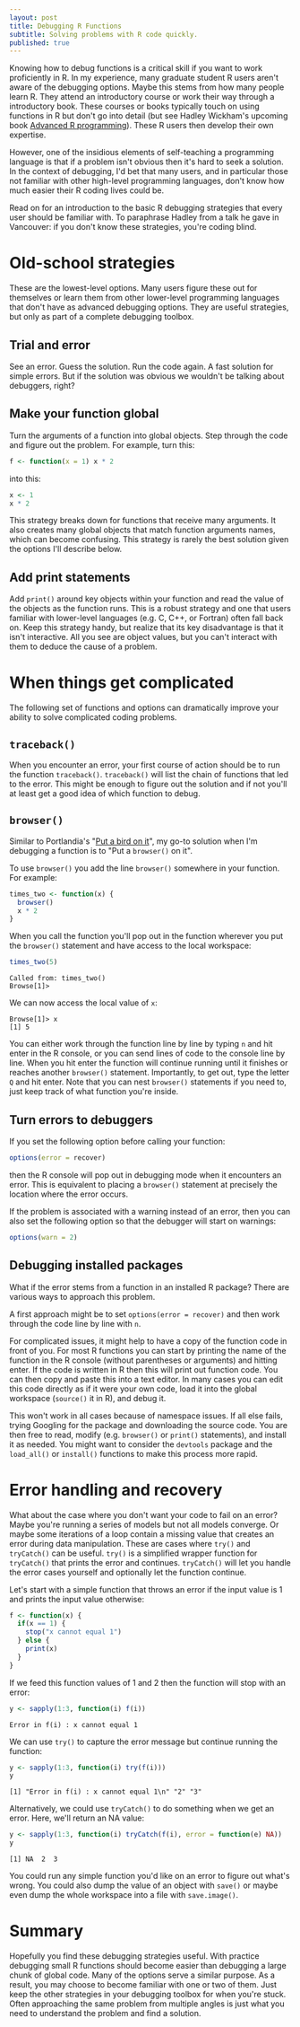 ```yaml
---
layout: post
title: Debugging R Functions
subtitle: Solving problems with R code quickly.
published: true
---
```


Knowing how to debug functions is a critical skill if you want to work
proficiently in R. In my experience, many graduate student R users aren't
aware of the debugging options. Maybe this stems from how many people learn
R. They attend an introductory course or work their way through a
introductory book. These courses or books typically touch on using functions
in R but don't go into detail (but see Hadley Wickham's upcoming book
[Advanced R programming][]). These R users then develop their own expertise.

However, one of the insidious elements of self-teaching a programming
language is that if a problem isn't obvious then it's hard to seek a
solution. In the context of debugging, I'd bet that many users, and in
particular those not familiar with other high-level programming languages,
don't know how much easier their R coding lives could be. 

Read on for an introduction to the basic R debugging strategies that every
user should be familiar with. To paraphrase Hadley from a talk he gave in
Vancouver: if you don't know these strategies, you're coding blind.

# Old-school strategies

These are the lowest-level options. Many users figure these out for
themselves or learn them from other lower-level programming languages that
don't have as advanced debugging options. They are useful strategies, but
only as part of a complete debugging toolbox.

## Trial and error

See an error. Guess the solution. Run the code again. A fast solution for
simple errors. But if the solution was obvious we wouldn't be
talking about debuggers, right?

## Make your function global

Turn the arguments of a function into global objects. Step through the code
and figure out the problem. For example, turn this:

```r
f <- function(x = 1) x * 2
```

into this:

```r
x <- 1
x * 2
 ```

This strategy breaks down for functions that receive many arguments. It also
creates many global objects that match function arguments names, which can
become confusing. This strategy is rarely the best solution given the options
I'll describe below.


## Add print statements

Add `print()` around key objects within your function and read the value of
the objects as the function runs. This is a robust strategy and one that users
familiar with lower-level languages (e.g. C, C++, or Fortran) often fall back
on. Keep this strategy handy, but realize that its key disadvantage is that it
isn't interactive. All you see are object values, but you can't interact with
them to deduce the cause of a problem.

# When things get complicated

The following set of functions and options can dramatically improve your
ability to solve complicated coding problems.

## `traceback()`

When you encounter an error, your first course of action should be to run the
function `traceback()`. `traceback()` will list the chain of functions that
led to the error. This might be enough to figure out the solution and if not
you'll at least get a good idea of which function to debug.

## `browser()`

Similar to Portlandia's "[Put a bird on it][]", my go-to solution when I'm
debugging a function is to "Put a `browser()` on it". 

To use `browser()` you add the line `browser()` somewhere in your function. For example:

```r
times_two <- function(x) {
  browser()
  x * 2
}
```

When you call the function you'll pop out in the function wherever you put
the `browser()` statement and have access to the local workspace:

```r
times_two(5)
```

    Called from: times_two()
    Browse[1]> 

We can now access the local value of `x`:

    Browse[1]> x
    [1] 5

You can either work through the function line by line by typing `n` and hit
enter in the R console, or you can send lines of code to the console line by
line. When you hit enter the function will continue running until it finishes
or reaches another `browser()` statement. Importantly, to get out, type the
letter `Q` and hit enter. Note that you can nest `browser()` statements if you
need to, just keep track of what function you're inside.

## Turn errors to debuggers

If you set the following option before calling your function:

```r
options(error = recover)
```

then the R console will pop out in debugging mode when it encounters an
error. This is equivalent to placing a `browser()` statement at precisely the
location where the error occurs.

If the problem is associated with a warning instead of an error, then you can
also set the following option so that the debugger will start on warnings:

```r
options(warn = 2)
```

## Debugging installed packages

What if the error stems from a function in an installed R package? There are
various ways to approach this problem.

A first approach might be to set `options(error = recover)` and then work
through the code line by line with `n`.

For complicated issues, it might help to have a copy of the function code in
front of you. For most R functions you can start by printing the name of the
function in the R console (without parentheses or arguments) and hitting
enter. If the code is written in R then this will print out function code.
You can then copy and paste this into a text editor. In many cases you can
edit this code directly as if it were your own code, load it into the global
workspace (`source()` it in R), and debug it.

This won't work in all cases because of namespace issues. If all else fails,
trying Googling for the package and downloading the source code. You are then
free to read, modify (e.g. `browser()` or `print()` statements), and install
it as needed. You might want to consider the `devtools` package and the
`load_all()` or `install()` functions to make this process more rapid.

# Error handling and recovery

What about the case where you don't want your code to fail on an error? Maybe
you're running a series of models but not all models converge. Or maybe some
iterations of a loop contain a missing value that creates an error during data
manipulation. These are cases where `try()` and `tryCatch()` can be useful.
`try()` is a simplified wrapper function for `tryCatch()` that prints the
error and continues. `tryCatch()` will let you handle the error cases yourself
and optionally let the function continue.

Let's start with a simple function that throws an error if the input value is
1 and prints the input value otherwise:

```r
f <- function(x) {
  if(x == 1) {
    stop("x cannot equal 1")
  } else {
    print(x)
  }
}
```

If we feed this function values of 1 and 2 then the function will stop with an error:

```r
y <- sapply(1:3, function(i) f(i))
```

    Error in f(i) : x cannot equal 1

We can use `try()` to capture the error message but continue running the function:

```r
y <- sapply(1:3, function(i) try(f(i)))
y
```

    [1] "Error in f(i) : x cannot equal 1\n" "2" "3"

Alternatively, we could use `tryCatch()` to do something when we get an error. Here, we'll return an NA value:

```r
y <- sapply(1:3, function(i) tryCatch(f(i), error = function(e) NA))
y
```

    [1] NA  2  3

You could run any simple function you'd like on an error to figure out what's
wrong. You could also dump the value of an object with `save()` or maybe even
dump the whole workspace into a file with `save.image()`.

# Summary

Hopefully you find these debugging strategies useful. With practice debugging
small R functions should become easier than debugging a large chunk of global
code. Many of the options serve a similar purpose. As a result, you may
choose to become familiar with one or two of them. Just keep the other
strategies in your debugging toolbox for when you're stuck. Often approaching the
same problem from multiple angles is just what you need to understand the
problem and find a solution.

[Put a bird on it]: http://www.youtube.com/watch?v=iHmLljk2t8M
[Advanced R programming]: http://adv-r.had.co.nz

